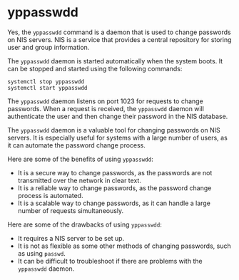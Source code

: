 # yppasswdd

Yes, the `yppasswdd` command is a daemon that is used to change passwords on NIS servers. NIS is a service that provides a central repository for storing user and group information.

The `yppasswdd` daemon is started automatically when the system boots. It can be stopped and started using the following commands:

```
systemctl stop yppasswdd
systemctl start yppasswdd
```

The `yppasswdd` daemon listens on port 1023 for requests to change passwords. When a request is received, the `yppasswdd` daemon will authenticate the user and then change their password in the NIS database.

The `yppasswdd` daemon is a valuable tool for changing passwords on NIS servers. It is especially useful for systems with a large number of users, as it can automate the password change process.

Here are some of the benefits of using `yppasswdd`:

* It is a secure way to change passwords, as the passwords are not transmitted over the network in clear text.
* It is a reliable way to change passwords, as the password change process is automated.
* It is a scalable way to change passwords, as it can handle a large number of requests simultaneously.

Here are some of the drawbacks of using `yppasswdd`:

* It requires a NIS server to be set up.
* It is not as flexible as some other methods of changing passwords, such as using `passwd`.
* It can be difficult to troubleshoot if there are problems with the `yppasswdd` daemon.
